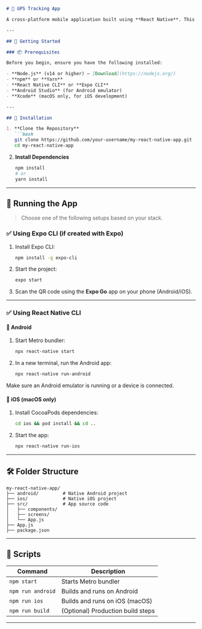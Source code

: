 
````markdown
# 📱 GPS Tracking App

A cross-platform mobile application built using **React Native**. This app runs on both **Android** and **iOS** devices.

---

## 🚀 Getting Started

### 📦 Prerequisites

Before you begin, ensure you have the following installed:

- **Node.js** (v14 or higher) – [Download](https://nodejs.org/)
- **npm** or **Yarn**
- **React Native CLI** or **Expo CLI**
- **Android Studio** (for Android emulator)
- **Xcode** (macOS only, for iOS development)

---

## 🔧 Installation

1. **Clone the Repository**
   ```bash
   git clone https://github.com/your-username/my-react-native-app.git
   cd my-react-native-app
````

2. **Install Dependencies**

   ```bash
   npm install
   # or
   yarn install
   ```

---

## 📱 Running the App

> Choose one of the following setups based on your stack.

### ✅ Using **Expo CLI** (if created with Expo)

1. Install Expo CLI:

   ```bash
   npm install -g expo-cli
   ```

2. Start the project:

   ```bash
   expo start
   ```

3. Scan the QR code using the **Expo Go** app on your phone (Android/iOS).

---

### ✅ Using **React Native CLI**

#### 🔹 Android

1. Start Metro bundler:

   ```bash
   npx react-native start
   ```

2. In a new terminal, run the Android app:

   ```bash
   npx react-native run-android
   ```

Make sure an Android emulator is running or a device is connected.

#### 🔹 iOS (macOS only)

1. Install CocoaPods dependencies:

   ```bash
   cd ios && pod install && cd ..
   ```

2. Start the app:

   ```bash
   npx react-native run-ios
   ```

---

## 🛠 Folder Structure

```
my-react-native-app/
├── android/         # Native Android project
├── ios/             # Native iOS project
├── src/             # App source code
│   ├── components/
│   ├── screens/
│   └── App.js
├── App.js
├── package.json
```

---

## 📄 Scripts

| Command           | Description                       |
| ----------------- | --------------------------------- |
| `npm start`       | Starts Metro bundler              |
| `npm run android` | Builds and runs on Android        |
| `npm run ios`     | Builds and runs on iOS (macOS)    |
| `npm run build`   | (Optional) Production build steps |

---

```



